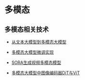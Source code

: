 # 多模态

## 多模态相关技术

- [从文本大模型到多模态大模型](./20240202-1945_从文本大模型到多模态大模型.md)

- [多模态大模型微调实现](./20240205-1952_多模态大模型微调逻辑实现.md)

- [SORA生成视频多模态模型](./20240218-2014_SORA生成视频多模态模型.md)

- [多模态大模型中图像编码器DiT与ViT](./20240226-1123_多模态大模型中图像编码器DiT与ViT.md)
